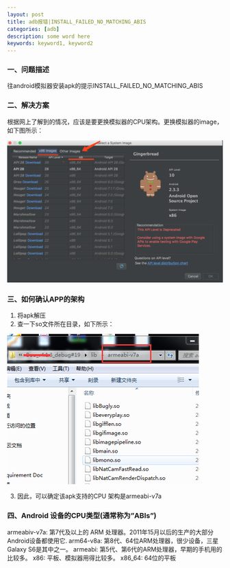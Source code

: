 ```yaml
---
layout: post
title: adb报错|INSTALL_FAILED_NO_MATCHING_ABIS
categories: [adb]
description: some word here
keywords: keyword1, keyword2
---
```


### 一、问题描述
往android模拟器安装apk的提示INSTALL_FAILED_NO_MATCHING_ABIS

### 二、解决方案
根据网上了解到的情况，应该是要更换模拟器的CPU架构。更换模拟器的image，如下图所示：

![](/images/2018-6-22-1.png)

### 三、如何确认APP的架构
1. 将apk解压
2. 查一下so文件所在目录，如下所示：

![](/images/2018-6-22-2.png)

3. 因此，可以确定该apk支持的CPU 架构是armeabi-v7a

### 四、Android 设备的CPU类型(通常称为”ABIs”)
armeabiv-v7a: 第7代及以上的 ARM 处理器。2011年15月以后的生产的大部分Android设备都使用它.
arm64-v8a: 第8代、64位ARM处理器，很少设备，三星 Galaxy S6是其中之一。
armeabi: 第5代、第6代的ARM处理器，早期的手机用的比较多。
x86: 平板、模拟器用得比较多。
x86_64: 64位的平板
